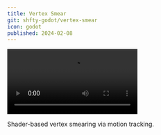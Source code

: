 ```yaml
---
title: Vertex Smear
git: shfty-godot/vertex-smear
icon: godot
published: 2024-02-08
---
```


![Vertex Smearing](video.mkv)

Shader-based vertex smearing via motion tracking.

